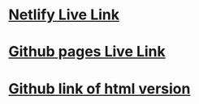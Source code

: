 # [Netlify Live Link](https://fashionblogreact.netlify.app/)
# [Github pages Live Link](https://hilalty.github.io/fashion_blog/)
# [Github link of html version](https://github.com/hilalty/fashion_blog)